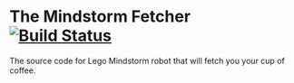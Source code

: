 # The Mindstorm Fetcher [![Build Status](https://travis-ci.org/Team-Brain/mindstorms-fetchy.svg?branch=master)](https://travis-ci.org/Team-Brain/mindstorms-fetchy) 

The source code for Lego Mindstorm robot that will fetch you your cup of coffee.
